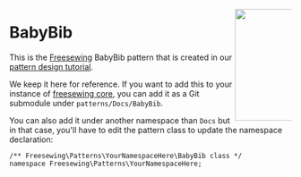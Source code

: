 <a href="https://docs/freesewing.org/"><img src="https://docs.freesewing.org/img/logo-black.svg" align="right" width=200 style="max-width: 20%;" /></a>

# BabyBib
This is the [Freesewing](https://freesewing.org/) BabyBib pattern that is created in our
[pattern design tutorial](https://docs.freesewing.org/designer/tutorial/part-1).

We keep it here for reference. If you want to add this to your instance of [freesewing core](https://github.com/freesewing/core/),
you can add it as a Git submodule under `patterns/Docs/BabyBib`.

You can also add it under another namespace than `Docs` but in that case, you'll have to edit the 
pattern class to update the namespace declaration:

```
/** Freesewing\Patterns\YourNamespaceHere\BabyBib class */
namespace Freesewing\Patterns\YourNamespaceHere;
```
